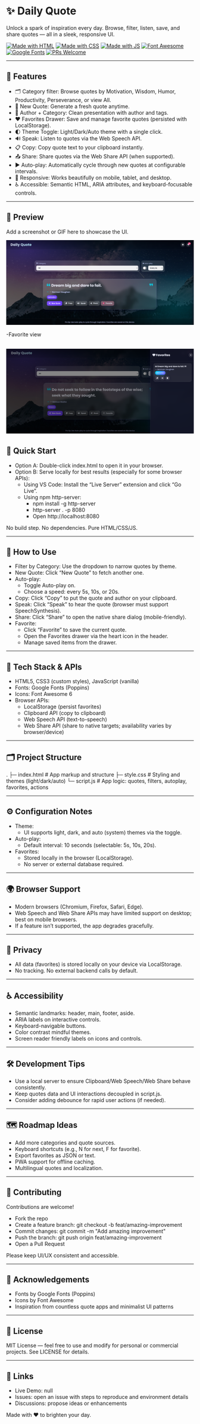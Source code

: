 # ✨ Daily Quote

Unlock a spark of inspiration every day. Browse, filter, listen, save, and share quotes — all in a sleek, responsive UI.

[![Made with HTML](https://img.shields.io/badge/HTML5-E34F26?logo=html5&logoColor=fff)](#)
[![Made with CSS](https://img.shields.io/badge/CSS3-1572B6?logo=css3&logoColor=fff)](#)
[![Made with JS](https://img.shields.io/badge/JavaScript-F7DF1E?logo=javascript&logoColor=000)](#)
[![Font Awesome](https://img.shields.io/badge/Icons-Font%20Awesome-528DD7?logo=fontawesome&logoColor=fff)](https://fontawesome.com/)
[![Google Fonts](https://img.shields.io/badge/Fonts-Google%20Fonts-4285F4?logo=google&logoColor=fff)](https://fonts.google.com/)
[![PRs Welcome](https://img.shields.io/badge/PRs-welcome-brightgreen.svg)](#contributing)

---

## 🌟 Features

- 🗂️ Category filter: Browse quotes by Motivation, Wisdom, Humor, Productivity, Perseverance, or view All.
- 🔀 New Quote: Generate a fresh quote anytime.
- 🧠 Author + Category: Clean presentation with author and tags.
- ❤️ Favorites Drawer: Save and manage favorite quotes (persisted with LocalStorage).
- 🌓 Theme Toggle: Light/Dark/Auto theme with a single click.
- 🔊 Speak: Listen to quotes via the Web Speech API.
- 📋 Copy: Copy quote text to your clipboard instantly.
- 📤 Share: Share quotes via the Web Share API (when supported).
- ▶️ Auto-play: Automatically cycle through new quotes at configurable intervals.
- 📱 Responsive: Works beautifully on mobile, tablet, and desktop.
- ♿ Accessible: Semantic HTML, ARIA attributes, and keyboard-focusable controls.

---

## 📸 Preview

Add a screenshot or GIF here to showcase the UI.

![image](https://github.com/MdSaifAli063/Daily-Quote/blob/8261d6e970e18f68b79fa3da478f28c708bb2462/Screenshot%202025-09-03%20003103.png)

-Favorite view

![image](https://github.com/MdSaifAli063/Daily-Quote/blob/6444311597d02608e5bebfd0d9f91ae8786524b2/Screenshot%202025-09-03%20004010.png)
---

## 🚀 Quick Start

- Option A: Double-click index.html to open it in your browser.
- Option B: Serve locally for best results (especially for some browser APIs):
  - Using VS Code: Install the “Live Server” extension and click “Go Live”.
  - Using npm http-server:
    - npm install -g http-server
    - http-server . -p 8080
    - Open http://localhost:8080

No build step. No dependencies. Pure HTML/CSS/JS.

---

## 🧭 How to Use

- Filter by Category: Use the dropdown to narrow quotes by theme.
- New Quote: Click “New Quote” to fetch another one.
- Auto-play:
  - Toggle Auto-play on.
  - Choose a speed: every 5s, 10s, or 20s.
- Copy: Click “Copy” to put the quote and author on your clipboard.
- Speak: Click “Speak” to hear the quote (browser must support SpeechSynthesis).
- Share: Click “Share” to open the native share dialog (mobile-friendly).
- Favorite:
  - Click “Favorite” to save the current quote.
  - Open the Favorites drawer via the heart icon in the header.
  - Manage saved items from the drawer.

---

## 🧩 Tech Stack & APIs

- HTML5, CSS3 (custom styles), JavaScript (vanilla)
- Fonts: Google Fonts (Poppins)
- Icons: Font Awesome 6
- Browser APIs:
  - LocalStorage (persist favorites)
  - Clipboard API (copy to clipboard)
  - Web Speech API (text-to-speech)
  - Web Share API (share to native targets; availability varies by browser/device)

---

## 🗂️ Project Structure

. ├─ index.html # App markup and structure ├─ style.css # Styling and themes (light/dark/auto) └─ script.js # App logic: quotes, filters, autoplay, favorites, actions

---

## ⚙️ Configuration Notes

- Theme:
  - UI supports light, dark, and auto (system) themes via the toggle.
- Auto-play:
  - Default interval: 10 seconds (selectable: 5s, 10s, 20s).
- Favorites:
  - Stored locally in the browser (LocalStorage).
  - No server or external database required.

---

## 🌍 Browser Support

- Modern browsers (Chromium, Firefox, Safari, Edge).
- Web Speech and Web Share APIs may have limited support on desktop; best on mobile browsers.
- If a feature isn’t supported, the app degrades gracefully.

---

## 🔐 Privacy

- All data (favorites) is stored locally on your device via LocalStorage.
- No tracking. No external backend calls by default.

---

## ♿ Accessibility

- Semantic landmarks: header, main, footer, aside.
- ARIA labels on interactive controls.
- Keyboard-navigable buttons.
- Color contrast mindful themes.
- Screen reader friendly labels on icons and controls.

---

## 🛠️ Development Tips

- Use a local server to ensure Clipboard/Web Speech/Web Share behave consistently.
- Keep quotes data and UI interactions decoupled in script.js.
- Consider adding debounce for rapid user actions (if needed).

---

## 🗺️ Roadmap Ideas

- Add more categories and quote sources.
- Keyboard shortcuts (e.g., N for next, F for favorite).
- Export favorites as JSON or text.
- PWA support for offline caching.
- Multilingual quotes and localization.

---

## 🤝 Contributing

Contributions are welcome!

- Fork the repo
- Create a feature branch: git checkout -b feat/amazing-improvement
- Commit changes: git commit -m "Add amazing improvement"
- Push the branch: git push origin feat/amazing-improvement
- Open a Pull Request

Please keep UI/UX consistent and accessible.

---

## 🙏 Acknowledgements

- Fonts by Google Fonts (Poppins)
- Icons by Font Awesome
- Inspiration from countless quote apps and minimalist UI patterns

---

## 📄 License

MIT License — feel free to use and modify for personal or commercial projects. See LICENSE for details.

---

## 🔗 Links

- Live Demo: null
- Issues: open an issue with steps to reproduce and environment details
- Discussions: propose ideas or enhancements

Made with ❤️ to brighten your day.
